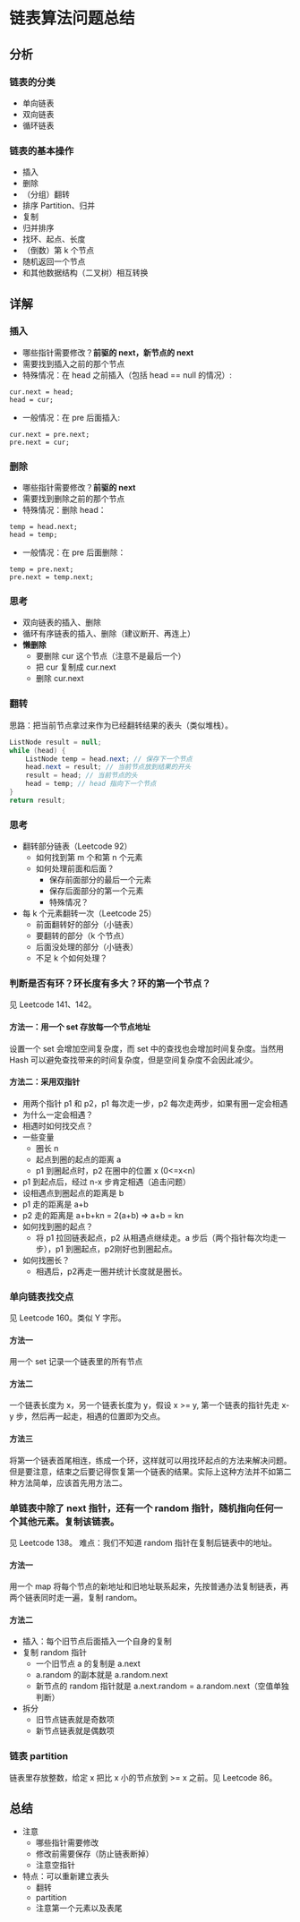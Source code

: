 # 链表算法问题总结
## 分析
### 链表的分类
+ 单向链表
+ 双向链表
+ 循环链表

### 链表的基本操作
+ 插入
+ 删除
+ （分组）翻转
+ 排序 Partition、归并
+ 复制
+ 归并排序
+ 找环、起点、长度
+ （倒数）第 k 个节点
+ 随机返回一个节点
+ 和其他数据结构（二叉树）相互转换

## 详解
### 插入
+ 哪些指针需要修改？**前驱的 next，新节点的 next**
+ 需要找到插入之前的那个节点
+ 特殊情况：在 head 之前插入（包括 head == null 的情况）:

```
cur.next = head;
head = cur;
```
+ 一般情况：在 pre 后面插入:
 
```
cur.next = pre.next;
pre.next = cur;
```
### 删除
+ 哪些指针需要修改？**前驱的 next**
+ 需要找到删除之前的那个节点
+ 特殊情况：删除 head：

```
temp = head.next;
head = temp;
```
+ 一般情况：在 pre 后面删除：

```
temp = pre.next;
pre.next = temp.next;
```
### 思考
+ 双向链表的插入、删除
+ 循环有序链表的插入、删除（建议断开、再连上）
+ **懒删除**
    + 要删除 cur 这个节点（注意不是最后一个）
    + 把 cur 复制成 cur.next
    + 删除 cur.next

### 翻转
思路：把当前节点拿过来作为已经翻转结果的表头（类似堆栈）。

```java
ListNode result = null;
while (head) {
    ListNode temp = head.next; // 保存下一个节点
    head.next = result; // 当前节点放到结果的开头
    result = head; // 当前节点的头
    head = temp; // head 指向下一个节点
}
return result;
```
### 思考
+ 翻转部分链表（Leetcode 92）
    + 如何找到第 m 个和第 n 个元素
    + 如何处理前面和后面？
        + 保存前面部分的最后一个元素
        + 保存后面部分的第一个元素
        + 特殊情况？
+ 每 k 个元素翻转一次（Leetcode 25）
    + 前面翻转好的部分（小链表）
    + 要翻转的部分（k 个节点）
    + 后面没处理的部分（小链表）
    + 不足 k 个如何处理？

### 判断是否有环？环长度有多大？环的第一个节点？
见 Leetcode 141、142。
#### 方法一：用一个 set 存放每一个节点地址
设置一个 set 会增加空间复杂度，而 set 中的查找也会增加时间复杂度。当然用 Hash 可以避免查找带来的时间复杂度，但是空间复杂度不会因此减少。
#### 方法二：采用双指针
+ 用两个指针 p1 和 p2，p1 每次走一步，p2 每次走两步，如果有圈一定会相遇
+ 为什么一定会相遇？
+ 相遇时如何找交点？
+ 一些变量
    + 圈长 n
    + 起点到圈的起点的距离 a
    + p1 到圈起点时，p2 在圈中的位置 x (0<=x<n)
+ p1 到起点后，经过 n-x 步肯定相遇（追击问题）
+ 设相遇点到圈起点的距离是 b
+ p1 走的距离是 a+b
+ p2 走的距离是 a+b+kn = 2(a+b) => a+b = kn
+ 如何找到圈的起点？
    + 将 p1 拉回链表起点，p2 从相遇点继续走。a 步后（两个指针每次均走一步），p1 到圈起点，p2刚好也到圈起点。
+ 如何找圈长？
    + 相遇后，p2再走一圈并统计长度就是圈长。

### 单向链表找交点
见 Leetcode 160。类似 Y 字形。
#### 方法一
用一个 set 记录一个链表里的所有节点
#### 方法二
一个链表长度为 x，另一个链表长度为 y，假设 x >= y, 第一个链表的指针先走 x-y 步，然后再一起走，相遇的位置即为交点。
#### 方法三
将第一个链表首尾相连，练成一个环，这样就可以用找环起点的方法来解决问题。但是要注意，结束之后要记得恢复第一个链表的结果。实际上这种方法并不如第二种方法简单，应该首先用方法二。

### 单链表中除了 next 指针，还有一个 random 指针，随机指向任何一个其他元素。复制该链表。
见 Leetcode 138。
难点：我们不知道 random 指针在复制后链表中的地址。
#### 方法一
用一个 map 将每个节点的新地址和旧地址联系起来，先按普通办法复制链表，再两个链表同时走一遍，复制 random。
#### 方法二
+ 插入：每个旧节点后面插入一个自身的复制
+ 复制 random 指针
    + 一个旧节点 a 的复制是 a.next
    + a.random 的副本就是 a.random.next
    + 新节点的 random 指针就是 a.next.random = a.random.next（空值单独判断）
+ 拆分
    + 旧节点链表就是奇数项
    + 新节点链表就是偶数项

### 链表 partition
链表里存放整数，给定 x 把比 x 小的节点放到 >= x 之前。见 Leetcode 86。


## 总结
+ 注意
    + 哪些指针需要修改
    + 修改前需要保存（防止链表断掉）
    + 注意空指针
+ 特点：可以重新建立表头
    + 翻转
    + partition
    + 注意第一个元素以及表尾
